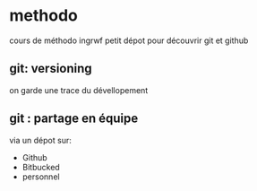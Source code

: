 # methodo
cours de méthodo ingrwf
petit dépot pour découvrir git et github

## git: versioning
on garde une trace du dévellopement

## git : partage en équipe
via un dépot sur:
- Github
- Bitbucked
- personnel
